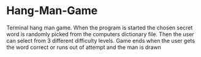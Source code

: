 # Hang-Man-Game
Terminal hang man game.  When the program is started the chosen secret word is randomly picked from the computers dictionary file.  Then the user can select from 3 different difficulty levels.  Game ends when the user gets the word correct or runs out of attempt and the man is drawn 
